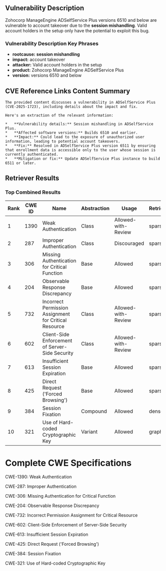 ## Vulnerability Description
Zohocorp ManageEngine ADSelfService Plus versions 6510 and below are vulnerable to account takeover due to the **session mishandling**. Valid account holders in the setup only have the potential to exploit this bug.

### Vulnerability Description Key Phrases
- **rootcause:** **session mishandling**
- **impact:** account takeover
- **attacker:** Valid account holders in the setup
- **product:** Zohocorp ManageEngine ADSelfService Plus
- **version:** versions 6510 and below

## CVE Reference Links Content Summary
```text
The provided content discusses a vulnerability in ADSelfService Plus (CVE-2025-1723), including details about the impact and fix.

Here's an extraction of the relevant information:

*   **Vulnerability details:** Session mishandling in ADSelfService Plus.
*   **Affected software versions:** Builds 6510 and earlier.
*   **Impact:** Could lead to the exposure of unauthorized user information, leading to potential account takeovers.
*   **Fix:** Resolved in ADSelfService Plus version 6511 by ensuring that enrollment data is accessible only to the user whose session is currently authenticated.
*   **Mitigation or fix:** Update ADSelfService Plus instance to build 6511 or later.

```

## Retriever Results

### Top Combined Results

| Rank | CWE ID | Name | Abstraction | Usage  | Retrievers | Individual Scores |
|------|--------|------|-------------|-------|------------|-------------------|
| 1 | 1390 | Weak Authentication | Class | Allowed-with-Review | sparse | 0.194 |
| 2 | 287 | Improper Authentication | Class | Discouraged | sparse | 0.190 |
| 3 | 306 | Missing Authentication for Critical Function | Base | Allowed | sparse | 0.184 |
| 4 | 204 | Observable Response Discrepancy | Base | Allowed | sparse | 0.184 |
| 5 | 732 | Incorrect Permission Assignment for Critical Resource | Class | Allowed-with-Review | sparse | 0.181 |
| 6 | 602 | Client-Side Enforcement of Server-Side Security | Class | Allowed-with-Review | sparse | 0.181 |
| 7 | 613 | Insufficient Session Expiration | Base | Allowed | sparse | 0.179 |
| 8 | 425 | Direct Request ('Forced Browsing') | Base | Allowed | sparse | 0.177 |
| 9 | 384 | Session Fixation | Compound | Allowed | dense | 0.562 |
| 10 | 321 | Use of Hard-coded Cryptographic Key | Variant | Allowed | graph | 0.002 |



# Complete CWE Specifications

CWE-1390: Weak Authentication

CWE-287: Improper Authentication

CWE-306: Missing Authentication for Critical Function

CWE-204: Observable Response Discrepancy

CWE-732: Incorrect Permission Assignment for Critical Resource

CWE-602: Client-Side Enforcement of Server-Side Security

CWE-613: Insufficient Session Expiration

CWE-425: Direct Request ('Forced Browsing')

CWE-384: Session Fixation

CWE-321: Use of Hard-coded Cryptographic Key